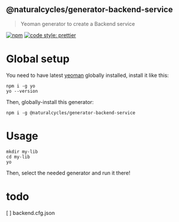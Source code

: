 ## @naturalcycles/generator-backend-service

> Yeoman generator to create a Backend service

[![npm](https://img.shields.io/npm/v/@naturalcycles/generator-nodejs-lib/latest.svg)](https://www.npmjs.com/package/@naturalcycles/generator-nodejs-lib)
[![code style: prettier](https://img.shields.io/badge/code_style-prettier-ff69b4.svg?style=flat-square)](https://github.com/prettier/prettier)
   
# Global setup

You need to have latest [yeoman](https://github.com/yeoman/yo) globally installed, install it like this:

```shell
npm i -g yo
yo --version
```

Then, globally-install this generator:

```shell
npm i -g @naturalcycles/generator-backend-service
```

# Usage

    mkdir my-lib
    cd my-lib
    yo
    
Then, select the needed generator and run it there!

# todo

[ ] backend.cfg.json
